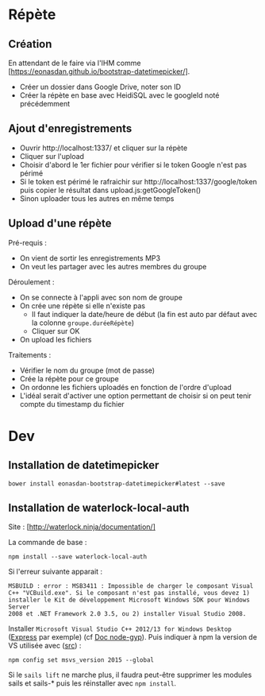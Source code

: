 # Répète

## Création

En attendant de le faire via l'IHM comme [https://eonasdan.github.io/bootstrap-datetimepicker/].

   - Créer un dossier dans Google Drive, noter son ID
   - Créer la répète en base avec HeidiSQL avec le googleId noté précédemment

## Ajout d'enregistrements

   - Ouvrir http://localhost:1337/ et cliquer sur la répète
   - Cliquer sur l'upload
   - Choisir d'abord le 1er fichier pour vérifier si le token Google n'est pas périmé
   - Si le token est périmé le rafraichir sur http://localhost:1337/google/token puis copier le résultat dans upload.js:getGoogleToken()
   - Sinon uploader tous les autres en même temps

## Upload d'une répète

Pré-requis :

  - On vient de sortir les enregistrements MP3
  - On veut les partager avec les autres membres du groupe

Déroulement :

  - On se connecte à l'appli avec son nom de groupe
  - On crée une répète si elle n'existe pas
    - Il faut indiquer la date/heure de début (la fin est auto par défaut avec la colonne `groupe.duréeRépète`)
    - Cliquer sur OK
  - On upload les fichiers

Traitements :

  - Vérifier le nom du groupe (mot de passe)
  - Crée la répète pour ce groupe
  - On ordonne les fichiers uploadés en fonction de l'ordre d'upload
  - L'idéal serait d'activer une option permettant de choisir si on peut tenir compte du timestamp du fichier

# Dev

## Installation de datetimepicker

    bower install eonasdan-bootstrap-datetimepicker#latest --save

## Installation de waterlock-local-auth

Site : [http://waterlock.ninja/documentation/]

La commande de base :

    npm install --save waterlock-local-auth

Si l'erreur suivante apparait :

    MSBUILD : error : MSB3411 : Impossible de charger le composant Visual C++ "VCBuild.exe". Si le composant n'est pas installé, vous devez 1) installer le Kit de développement Microsoft Windows SDK pour Windows Server
    2008 et .NET Framework 2.0 3.5, ou 2) installer Visual Studio 2008.

Installer `Microsoft Visual Studio C++ 2012/13 for Windows Desktop` ([Express][msvc2012] par exemple) (cf [Doc node-gyp][node-gyp]).
Puis indiquer à npm la version de VS utilisée avec ([src][629]) :

	npm config set msvs_version 2015 --global
	
Si le `sails lift` ne marche plus, il faudra peut-être supprimer les modules sails et sails-* puis les réinstaller avec `npm install`.


[msvc2012]: http://go.microsoft.com/?linkid=9816758
[node-gyp]: https://github.com/nodejs/node-gyp/tree/abad2b58c03de713eb1805f7a681b1084c08b316
[629]: https://github.com/nodejs/node-gyp/issues/629#issuecomment-153196245